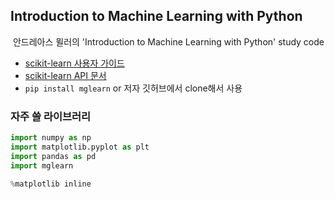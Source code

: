 ## Introduction to Machine Learning with Python

​	안드레아스 뮐러의 'Introduction to Machine Learning with Python' study code

- [scikit-learn 사용자 가이드](https://scikit-learn.org/stable/user_guide.html)
- [scikit-learn API 문서](https://scikit-learn.org/stable/modules/classes.html)
- ``pip install mglearn`` or 저자 깃허브에서 clone해서 사용



### 자주 쓸 라이브러리

```python
import numpy as np
import matplotlib.pyplot as plt
import pandas as pd
import mglearn

%matplotlib inline
```



